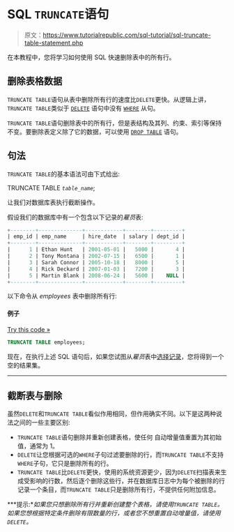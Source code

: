 # SQL `TRUNCATE`语句

> 原文：<https://www.tutorialrepublic.com/sql-tutorial/sql-truncate-table-statement.php>

在本教程中，您将学习如何使用 SQL 快速删除表中的所有行。

## 删除表格数据

`TRUNCATE TABLE`语句从表中删除所有行的速度比`DELETE`更快。从逻辑上讲，`TRUNCATE TABLE`类似于 [`DELETE`](sql-delete-statement.php) 语句中没有 [`WHERE`](sql-where-clause.php) 从句。

`TRUNCATE TABLE`语句删除表中的所有行，但是表结构及其列、约束、索引等保持不变。要删除表定义除了它的数据，可以使用 [`DROP TABLE`](sql-drop-statement.php) 语句。

## 句法

`TRUNCATE TABLE`的基本语法可由下式给出:

TRUNCATE TABLE *`table_name`*;

让我们对数据库表执行截断操作。

假设我们的数据库中有一个包含以下记录的*雇员*表:

```sql
+--------+--------------+------------+--------+---------+
| emp_id | emp_name     | hire_date  | salary | dept_id |
+--------+--------------+------------+--------+---------+
|      1 | Ethan Hunt   | 2001-05-01 |   5000 |       4 |
|      2 | Tony Montana | 2002-07-15 |   6500 |       1 |
|      3 | Sarah Connor | 2005-10-18 |   8000 |       5 |
|      4 | Rick Deckard | 2007-01-03 |   7200 |       3 |
|      5 | Martin Blank | 2008-06-24 |   5600 |    NULL |
+--------+--------------+------------+--------+---------+

```

以下命令从 *employees* 表中删除所有行:

#### 例子

[Try this code »](javascript:void(0); "Not Supported in Web SQL")

```sql
TRUNCATE TABLE employees;
```

现在，在执行上述 SQL 语句后，如果您试图从*雇员*表中[选择记录](sql-select-statement.php)，您将得到一个空的结果集。

* * *

## 截断表与删除

虽然`DELETE`和`TRUNCATE TABLE`看似作用相同，但作用确实不同。以下是这两种说法之间的一些主要区别:

*   `TRUNCATE TABLE`语句删除并重新创建表格，使任何
    自动增量值重置为其初始值，通常为 1。
*   `DELETE`让您根据可选的`WHERE`子句过滤要删除的行，而`TRUNCATE TABLE`不支持`WHERE`子句，它只是删除所有的行。
*   `TRUNCATE TABLE`比`DELETE`更快，使用的系统资源更少，因为`DELETE`扫描表来生成受影响的行数，然后逐个删除这些行，并在数据库日志中为每个被删除的行记录一个条目，而`TRUNCATE TABLE`只是删除所有行，不提供任何附加信息。

 ***提示:**如果您只想删除所有行并重新创建整个表格，请使用`TRUNCATE TABLE`。如果您想根据特定条件删除有限数量的行，或者您不想重置自动增量值，请使用`DELETE`。*